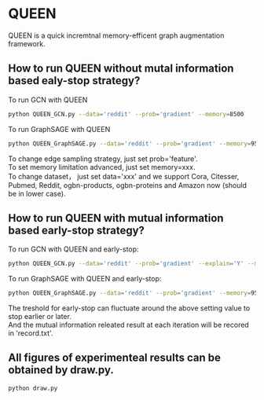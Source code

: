 # QUEEN

QUEEN is a quick incremtnal memory-efficent graph augmentation framework.

## How to run QUEEN without mutal information based ealy-stop strategy?

To run GCN with QUEEN

```bash
python QUEEN_GCN.py --data='reddit' --prob='gradient' --memory=8500
```

To run GraphSAGE with QUEEN

```bash
python QUEEN_GraphSAGE.py --data='reddit' --prob='gradient' --memory=9500
```

To change edge sampling strategy, just set prob='feature'.  
To set memory limitation advanced, just set memory=xxx.  
To change dataset， just set data='xxx' and we support Cora, Citesser, Pubmed, Reddit, ogbn-products, ogbn-proteins and Amazon now (should be in lower case).

## How to run QUEEN with mutual information based early-stop strategy?

To run GCN with QUEEN and early-stop:

```bash
python QUEEN_GCN.py --data='reddit' --prob='gradient' --explain='Y' --memory=8500 --explain='Y' --th=0.11015
```

To run GraphSAGE with QUEEN and early-stop:

```bash
python QUEEN_GraphSAGE.py --data='reddit' --prob='gradient' --memory=9500 --explain='Y' --th=0.11
```

The treshold for early-stop can fluctuate around the above setting value to stop earlier or later.  
And the mutual information releated result at each iteration will be recored in 'record.txt'.

## All figures of experimenteal results can be obtained by draw.py.

```bash
python draw.py
```
